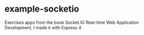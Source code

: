 example-socketio
================

Exercises apps from the book Socket.IO Real-time Web Application Development, I made it with Express 4
